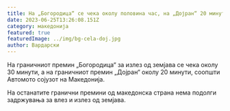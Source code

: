 ```yaml
---
title: На „Богородица“ се чека околу половина час, на „Дојран“ 20 минути
date: 2023-06-25T13:26:08.151Z
category: македонија
featured: true
featuredImage: ../img/bg-cela-doj.jpg
author: Вардарски
---
```

<!--StartFragment-->

На граничниот премин „Богородица“ за излез од земјава се чека околу 30 минути, а на граничниот премин „Дојран“ околу 20 минути, соопшти Автомото сојузот на Македонија.

На останатите гранични премини од македонска страна нема подолги задржувања за влез и излез од земјава. 

<!--EndFragment-->
